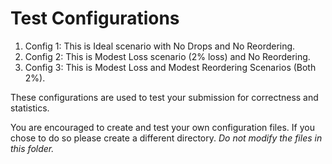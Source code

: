 # Test Configurations

1. Config 1: This is Ideal scenario with No Drops and No Reordering.
2. Config 2: This is Modest Loss scenario (2\% loss) and No Reordering.
3. Config 3: This is Modest Loss and Modest Reordering Scenarios (Both 2\%).

These configurations are used to test your submission for correctness and statistics.

You are encouraged to create and test your own configuration files. If you chose to do so please create a different directory.
*Do not modify the files in this folder.*